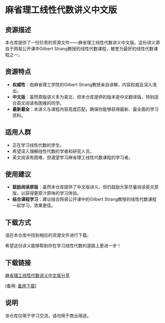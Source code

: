 # 麻省理工线性代数讲义中文版

## 资源描述

本仓库提供了一份珍贵的资源文件——麻省理工线性代数讲义中文版。这份讲义源自于网易公开课中Gilbert Strang教授的线性代数课程，被誉为最好的线性代数课程之一。

## 资源特点

- **权威性**：由麻省理工学院的Gilbert Strang教授亲自讲解，内容权威且深入浅出。
- **中文版**：虽然原版讲义多为英文，但本仓库提供的版本是中文翻译版，特别适合英文阅读有困难的同学。
- **最新最全**：本讲义与课程内容高度匹配，确保你能够获得最新、最全面的学习资料。

## 适用人群

- 正在学习线性代数的学生。
- 希望深入理解线性代数的学者和研究人员。
- 英文阅读有困难，但渴望学习麻省理工线性代数课程的学习者。

## 使用建议

- **鼓励阅读原版**：虽然本仓库提供了中文版讲义，但仍鼓励大家尽量阅读英文原版，以获得更原汁原味的学习体验。
- **结合课程学习**：建议结合网易公开课中的Gilbert Strang教授的线性代数课程一起学习，效果更佳。

## 下载方式

请在本仓库中找到相应的资源文件进行下载。

希望这份讲义能够帮助你在学习线性代数的道路上更进一步！

## 下载链接
[麻省理工线性代数讲义中文版分享](https://pan.quark.cn/s/f52def4b9050) 

(备用: [备用下载](https://pan.baidu.com/s/1e93Hnsx89Y9t-57mAyqx-g?pwd=1234))

## 说明

该仓库仅用于学习交流，请勿用于商业用途。
